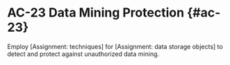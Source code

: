 # AC-23 Data Mining Protection {#ac-23}

Employ [Assignment: techniques] for [Assignment: data storage objects] to detect and protect against unauthorized data mining.

